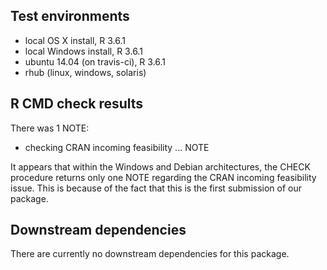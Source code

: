 ## Test environments

* local OS X install, R 3.6.1
* local Windows install, R 3.6.1
* ubuntu 14.04 (on travis-ci), R 3.6.1
* rhub (linux, windows, solaris)

## R CMD check results

There was 1 NOTE:

* checking CRAN incoming feasibility ... NOTE
  
It appears that within the Windows and Debian architectures, the CHECK procedure returns only one NOTE regarding the CRAN incoming feasibility issue. This is because of the fact that this is the first submission of our package. 

## Downstream dependencies

There are currently no downstream dependencies for this package.